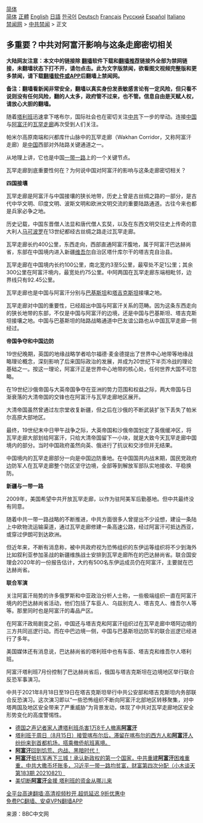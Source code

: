  <!-- 面包屑导航 --> <div class="breadcrumb"><!-- GTranslate: https://gtranslate.io/ -->  <div class="switcher notranslate">  <div class="selected">  <a href="#" onclick="return false;"> 简体</a>  </div>  <div class="option">  <a href="https://www.bannedbook.org" onclick="doGTranslate('zh-CN|zh-CN');jQuery('div.switcher div.selected a').html(jQuery(this).html());return false;" title="简体中文" class="nturl selected"> 简体</a>  <a href="https://www.bannedbook.org/zh-tw/" onclick="doGTranslate('zh-CN|zh-TW');jQuery('div.switcher div.selected a').html(jQuery(this).html());return false;" title="繁體中文" class="nturl"> 正體</a>  <a href="https://www.bannedbook.org/en/" onclick="doGTranslate('zh-CN|en');jQuery('div.switcher div.selected a').html(jQuery(this).html());return false;" title="English" class="nturl"> English</a>  <a href="https://www.bannedbook.org/ja/" onclick="doGTranslate('zh-CN|ja');jQuery('div.switcher div.selected a').html(jQuery(this).html());return false;" title="日本語" class="nturl"> 日語</a>  <a href="https://www.bannedbook.org/ko/" onclick="doGTranslate('zh-CN|ko');jQuery('div.switcher div.selected a').html(jQuery(this).html());return false;" title="한국어" class="nturl"> 한국어</a>  <a href="https://www.bannedbook.org/de/" onclick="doGTranslate('zh-CN|de');jQuery('div.switcher div.selected a').html(jQuery(this).html());return false;" title="Deutsch" class="nturl"> Deutsch</a>  <a href="https://www.bannedbook.org/fr/" onclick="doGTranslate('zh-CN|fr');jQuery('div.switcher div.selected a').html(jQuery(this).html());return false;" title="Français" class="nturl"> Français</a>  <a href="https://www.bannedbook.org/ru/" onclick="doGTranslate('zh-CN|ru');jQuery('div.switcher div.selected a').html(jQuery(this).html());return false;" title="Русский" class="nturl"> Русский</a>  <a href="https://www.bannedbook.org/es/" onclick="doGTranslate('zh-CN|es');jQuery('div.switcher div.selected a').html(jQuery(this).html());return false;" title="Español" class="nturl"> Español</a>  <a href="https://www.bannedbook.org/it/" onclick="doGTranslate('zh-CN|it');jQuery('div.switcher div.selected a').html(jQuery(this).html());return false;" title="Italiano" class="nturl"> Italiano</a>  </div>  </div>      <div class='breadcrumb-sub'><!-- Breadcrumb NavXT 6.3.0 --> <a href="https://www.bannedbook.org/" class="home">禁闻网</a> &gt; <a href="https://www.bannedbook.org/bnews/cbnews/" class="category">中共禁闻</a> &gt; 正文</div></div><h2>多重要？中共对阿富汗影响与这条走廊密切相关</h2> <p class="notice"><b>大陆网友注意：本文中的链接除 <a href="https://github.com/bannedbook/fanqiang" >翻墙</a>软件下载和<a href="https://github.com/killgcd/justmysocks/blob/master/README.md">翻墙推荐</a>链接外全部为禁网链接，未翻墙状态下打不开，请勿点击。此为文字版禁闻，欲看图文视频完整版和更多禁闻，请下载<a href="https://github.com/bannedbook/fanqiang">翻墙软件或APP</a>后翻墙上禁闻网。</p><p>备注：翻墙看新闻非常安全，翻墙以真实身份发表敏感言论有一定风险，但只看不说则没有任何风险，翻的人太多，政府管不过来，也不管。信息自由是天赋人权，请放心大胆的翻墙。</b></p>  <div class="entry"> <p>随着<a href="https://www.bannedbook.org/bnews/tag/%e5%a1%94%e5%88%a9%e7%8f%ad/" class="st_tag internal_tag" rel="tag" title="标签 塔利班 下的日志">塔利班</a>迅速拿下喀布尔，国际社会也在密切关注<a href="https://www.bannedbook.org/bnews/tag/%e4%b8%ad%e5%85%b1/" class="st_tag internal_tag" rel="tag" title="标签 中共 下的日志">中共</a>下一步的举动。连接<span class='wp_keywordlink_affiliate'><a href="https://www.bannedbook.org/" title="中国" target="_blank">中国</a></span>与<a href="https://www.bannedbook.org/bnews/tag/%e9%98%bf%e5%af%8c%e6%b1%97/" class="st_tag internal_tag" rel="tag" title="标签 阿富汗 下的日志">阿富汗</a>的<a href="https://www.bannedbook.org/bnews/tag/%E7%93%A6%E7%BD%95%E8%B5%B0%E5%BB%8A/" class="st_tag internal_tag" rel="tag" title="标签 瓦罕走廊 下的日志">瓦罕走廊</a>再次受到人们关注。</p> <p>帕米尔高原南端和兴都库什山脉中的瓦罕走廊（Wakhan Corridor，又称阿富汗走廊）是<a href="https://www.bannedbook.org/bnews/tag/%E4%B8%AD%E5%9B%BD/" class="st_tag internal_tag" rel="tag" title="标签 中国 下的日志">中国</a>西部对外陆路关键通道之一。</p> <p>从地理上讲，它也是中国<a href="https://www.bannedbook.org/bnews/tag/%e4%b8%80%e5%b8%a6%e4%b8%80%e8%b7%af/" class="st_tag internal_tag" rel="tag" title="标签 一带一路 下的日志">一带一路</a>上的一个关键节点。</p> <p>瓦罕走廊到底重要性何在？为何说中国对阿富汗的影响与这条走廊密切相关？</p> <p><strong>四国接壤</strong></p> <p>瓦罕走廊是阿富汗与中国接壤的狭长地带，历史上曾是古丝绸之路的一部分，是古代中华文明、印度文明、波斯文明和欧洲文明交流的重要陆路通道。古往今来也都是兵家必争之地。</p> <p>历史记载，中国东晋僧人法显和唐代僧人玄奘，以及在东西文明交往史上传奇的意大利人<span class='wp_keywordlink'><a href="https://www.bannedbook.org/forum24/topic1757.html" title="《马可波罗游记》" target="_blank">马可波罗</a></span>在13世纪都经古丝绸之路走过瓦罕走廊。</p>  <p>瓦罕走廊长约400公里，东西走向，西部直通阿富汗腹地，属于阿富汗巴达赫尚省，东部在中国境内进入新疆<a href="https://www.bannedbook.org/bnews/tag/%E7%BB%B4%E5%90%BE%E5%B0%94/" class="st_tag internal_tag" rel="tag" title="标签 维吾尔 下的日志">维吾尔</a>自治区塔什库尔干的塔吉克自治县。</p> <p>瓦罕走廊在中国境内长约100公里，南北宽约3至5公里，最窄处不足1公里；其余300公里在阿富汗境内，最宽处约75公里。中阿两国在瓦罕走廊东端相毗邻，边界线只有92.45公里。</p> <p>瓦罕走廊也是中国与阿富汗分别与<a href="https://www.bannedbook.org/bnews/tag/%e5%b7%b4%e5%9f%ba%e6%96%af%e5%9d%a6/" class="st_tag internal_tag" rel="tag" title="标签 巴基斯坦 下的日志">巴基斯坦</a>和<a href="https://www.bannedbook.org/bnews/tag/%E5%A1%94%E5%90%89%E5%85%8B%E6%96%AF%E5%9D%A6/" class="st_tag internal_tag" rel="tag" title="标签 塔吉克斯坦 下的日志">塔吉克斯坦</a>接壤之地。</p> <p>瓦罕走廊对中国的重要性，已经超出中国与阿富汗关系的范畴。因为这条东西走向的狭长地带的东部，不仅是中国与阿富汗的边境，还是中国与巴基斯坦、塔吉克斯坦接壤之地。中国与巴基斯坦的陆路战略通道中巴友谊公路也从中国瓦罕走廊一侧经过。</p> <p><strong>帝国争夺和中国边防</strong></p> <p>19世纪晚期，英国的地缘战略学者哈尔福德·麦金德提出了世界中心地带等地缘战略理论概念，深刻影响了后来国际政治的发展，并成为20世纪下半页冷战的理论基础之一。按这一理论，阿富汗正是世界中心地带的核心处，任何世界大国不可忽略。</p> <p>在19世纪沙俄帝国与大英帝国争夺在亚洲的势力范围和权益之际，两大帝国与日渐衰落的大清帝国的交锋也在阿富汗与瓦罕走廊地区展开。</p>  <p>大清帝国虽然曾通过左宗堂收复新疆，但之后在沙俄的不断武装扩张下丢失了帕米尔高原大部地区。</p> <p>最终，19世纪末中日甲午战争之际，大英帝国和沙俄帝国划定了英俄缓冲区，将瓦罕走廊大部划给阿富汗，只给大清帝国留下一小块，就是大致今天瓦罕走廊中国境内的部分。当时中国政府虽然向英、俄进行了抗议和交涉但并无结果。</p> <p>中国境内的瓦罕走廊部分一向是中国边防重地。在中国国共内战末期，国民党政府边防军人在瓦罕走廊整个防区坚守边境，全部等到解放军部队实地接收、平稳换防。</p> <p><strong>新疆与一带一路</strong></p> <p>2009年，美国希望中共开放瓦罕走廊，以作为驻阿美军后勤基地。但中共最终没有同意。</p> <p>随着中共一带一路战略的不断推进，中共方面很多人曾提出不少设想，建设一条陆上中欧物流运输渠道，通过瓦罕走廊修建一条高速公路，经过阿富汗可抵达西亚，或穿过伊朗可到达欧洲。</p> <p>但近年来，不断有消息称，被中共政府视为恐怖组织的东伊运等组织将不少到海外比如叙利亚参加圣战的新疆维族战士安排到瓦罕走廊所在的巴达赫尚省。联合国安理会2020年的一份报告估计，大约有500名东伊运成员仍在阿富汗，主要就在巴达赫尚省。</p>  <p><strong>联合军演</strong></p> <p>关注阿富汗局势的许多俄罗斯和中亚政治分析人士称，一些极端组织一直在阿富汗境内的巴达赫尚省活动，他们包括了车臣人、乌兹别克人、塔吉克人、维吾尔人等等。那里同时也是阿富汗的毒品产区。</p> <p>在阿富汗政局剧变之前，中国还与塔吉克和阿富汗组织过在瓦罕走廊中塔阿边境的三方共同巡逻行动。而在中巴边境一侧，中国与巴基斯坦边防军的联合巡逻已经进行了多年。</p> <p>美国媒体还有消息说，巴达赫尚省的塔利班中也有车臣、塔吉克和维吾尔人塔利班。</p> <p>阿富汗塔利班7月份控制了巴达赫尚省后，俄国与塔吉克斯坦在边境地区举行联合反恐军事演习。</p> <p>中共于2021年8月18日至19日在塔吉克斯坦举行中共公安部和塔吉克斯坦内务部联合反恐演习。这次演习即以“一些恐怖组织不断向阿富汗北部地区转移聚集，对中塔两国及地区安全带来了严重威胁”为背景发动，体现了中共对瓦罕走廊地区安全形势变化的高度警惕性。</p> <ul class='op-related-articles' title='相关阅读'> <li><a href='https://www.bannedbook.org/bnews/bannedvideo/20210822/1610853.html' target='_blank'>德国之声记者家人遭塔利班杀害1万8千人撤离<b>阿富汗</b></a></li> <li><a href='https://www.bannedbook.org/bnews/bannedvideo/20210822/1610826.html' target='_blank'>塔利班于周日（8月15日）接管喀布尔后，滞留在喀布尔的西方人和<b>阿富汗</b>人纷纷来到首都机场，搭乘撤侨航班离境。</a></li> <li><a href='https://www.bannedbook.org/bnews/bannedvideo/20210822/1610819.html' target='_blank'><b>阿富汗</b>回到饥荒、内战、黑暗时代！</a></li> <li><a href='https://www.bannedbook.org/bnews/bannedvideo/20210822/1610786.html' target='_blank'><b>阿富汗</b>抵抗军再下三城！承认新政权的第一个国家，中共重建<b>阿富汗</b>困难重重，中共大撒币坏账多，习近平一带一路均贫富，财富第四次分配（小木谈天第183期 20210821）</a></li> <li><a href='https://www.bannedbook.org/bnews/cbnews/20210822/1610777.html' target='_blank'>美切断<b>阿富汗</b>金援 塔利班的资金从哪儿来</a></li> </ul> <p class="texttj"> <a href="https://github.com/bannedbook/fanqiang/wiki/V2ray%E6%9C%BA%E5%9C%BA" target="_blank">全平台高速翻墙:高清视频秒开,超低延迟,9折优惠中</a><br/> <a href="https://github.com/bannedbook/fanqiang/wiki/%E7%A6%81%E9%97%BB%E7%BD%91%E5%AE%89%E5%8D%93%E7%BF%BB%E5%A2%99%E6%96%B0%E9%97%BBAPP" target="_blank">免费PC翻墙、安卓VPN翻墙APP</a></p> <p> 来源：BBC中文网 </p><a name='sharetosocial'></a>  <div style="margin-bottom:5px;padding-bottom:5px;clear:both"> <div id="archive-pix-1" class="banner-ads"> <!-- AuctionX Display platform tag START --> <div id="26318x728x90x621x_ADSLOT2" clicktrack="%%CLICK_URL_ESC%%"></div> <!-- AuctionX Display platform tag END --> </div> <div id="archive-pix-2" class="banner-ads"> <!-- AuctionX Display platform tag START --> <div id="26315x300x250x621x_ADSLOT2" clicktrack="%%CLICK_URL_ESC%%"></div> <!-- AuctionX Display platform tag END --> </div> </div>  <div id="archive-pix-1" class="banner-ads"> <!-- AuctionX Display platform tag START --> <div id="26318x728x90x621x_ADSLOT3" clicktrack="%%CLICK_URL_ESC%%"></div> <!-- AuctionX Display platform tag END --> </div> </div><!--END ENTRY--> 